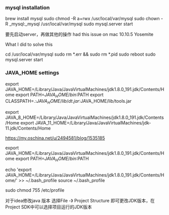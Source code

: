 ### mysql installation
brew install mysql
sudo chmod -R a+rwx /usr/local/var/mysql
sudo chown -R _mysql:_mysql /usr/local/var/mysql
sudo mysql.server start

要先启动server，再做其他的操作
had this issue on mac 10.10.5 Yosemite

What I did to solve this

cd /usr/local/var/mysql
sudo rm *.err && sudo rm *.pid
sudo reboot
sudo mysql.server start

### JAVA_HOME settings
export JAVA_HOME=/Library/Java/JavaVirtualMachines/jdk1.8.0_191.jdk/Contents/Home
export PATH=$JAVA_HOME/bin:$PATH
export CLASSPATH=.:$JAVA_HOME/lib/dt.jar:$JAVA_HOME/lib/tools.jar

export JAVA_8_HOME=/Library/Java/JavaVirtualMachines/jdk1.8.0_191.jdk/Contents/Home
export JAVA_11_HOME=/Library/Java/JavaVirtualMachines/jdk-11.jdk/Contents/Home

https://my.oschina.net/u/2494581/blog/1535185

export JAVA_HOME=/Library/Java/JavaVirtualMachines/jdk1.8.0_191.jdk/Contents/Home
export PATH=$JAVA_HOME/bin:$PATH

echo 'export JAVA_HOME=/Library/Java/JavaVirtualMachines/jdk1.8.0_191.jdk/Contents/Home/' >> ~/.bash_profile
source ~/.bash_profile

sudo chmod 755 /etc/profile

对于idea修改java 版本
选择File -》 Project Structure 即可更改JDK版本，在Project SDK中可以选择项目运行的JDK版本

